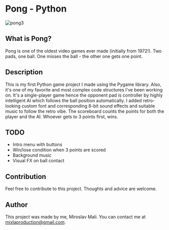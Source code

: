 # Pong - Python

![pong3](https://user-images.githubusercontent.com/68731924/135600882-59cbdb0b-1b34-46f5-96ab-3d5d74e9f04b.gif)

## What is Pong?
Pong is one of the oldest video games ever made (initially from 1972!). Two pads, one ball. One misses the ball - the other one gets one point.

## Description
This is my first Python game project I made using the Pygame library. Also, it's one of my favorite and most complex code structures I've been working on. It's a single-player game hence the opponent pad is controller by highly intelligent AI which follows the ball position automatically. I added retro-looking custom font and corresponding 8-bit sound effects and suitable music to follow the retro vibe. The scoreboard counts the points for both the player and the AI. Whoever gets to 3 points first, wins.

## TODO
- Intro menu with buttons
- Win/lose condition when 3 points are scored
- Background music
- Visual FX on ball contact

## Contribution
Feel free to contribute to this project. Thoughts and advice are welcome.

## Author
This project was made by me, Miroslav Mali. You can contact me at mixlaproduction@gmail.com.
